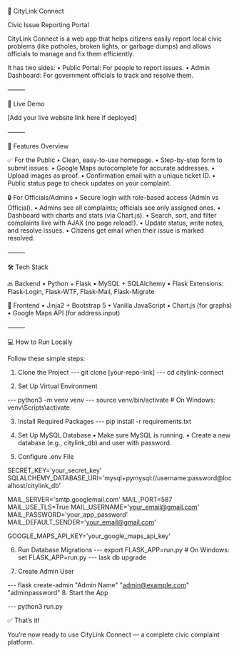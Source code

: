 🚀 CityLink Connect

Civic Issue Reporting Portal

CityLink Connect is a web app that helps citizens easily report local civic problems (like potholes, broken lights, or garbage dumps) and allows officials to manage and fix them efficiently.

It has two sides:
	•	Public Portal: For people to report issues.
	•	Admin Dashboard: For government officials to track and resolve them.

⸻

🔗 Live Demo

[Add your live website link here if deployed]

⸻

🧩 Features Overview

✅ For the Public
	•	Clean, easy-to-use homepage.
	•	Step-by-step form to submit issues.
	•	Google Maps autocomplete for accurate addresses.
	•	Upload images as proof.
	•	Confirmation email with a unique ticket ID.
	•	Public status page to check updates on your complaint.

🔒 For Officials/Admins
	•	Secure login with role-based access (Admin vs Official).
	•	Admins see all complaints; officials see only assigned ones.
	•	Dashboard with charts and stats (via Chart.js).
	•	Search, sort, and filter complaints live with AJAX (no page reload!).
	•	Update status, write notes, and resolve issues.
	•	Citizens get email when their issue is marked resolved.

⸻

🛠️ Tech Stack

🔙 Backend
	•	Python + Flask
	•	MySQL + SQLAlchemy
	•	Flask Extensions: Flask-Login, Flask-WTF, Flask-Mail, Flask-Migrate

🎨 Frontend
	•	Jinja2 + Bootstrap 5
	•	Vanilla JavaScript
	•	Chart.js (for graphs)
	•	Google Maps API (for address input)

⸻

💻 How to Run Locally

Follow these simple steps:

1. Clone the Project
  --- git clone [your-repo-link]
  --- cd citylink-connect

2. Set Up Virtual Environment

  --- python3 -m venv venv
  --- source venv/bin/activate  # On Windows: venv\Scripts\activate

3. Install Required Packages
  --- pip install -r requirements.txt

4. Set Up MySQL Database
	•	Make sure MySQL is running.
	•	Create a new database (e.g., citylink_db) and user with password.

5. Configure .env File

SECRET_KEY='your_secret_key'
SQLALCHEMY_DATABASE_URI='mysql+pymysql://username:password@localhost/citylink_db'

MAIL_SERVER='smtp.googlemail.com'
MAIL_PORT=587
MAIL_USE_TLS=True
MAIL_USERNAME='your_email@gmail.com'
MAIL_PASSWORD='your_app_password'
MAIL_DEFAULT_SENDER='your_email@gmail.com'

GOOGLE_MAPS_API_KEY='your_google_maps_api_key'

6. Run Database Migrations
  --- export FLASK_APP=run.py  # On Windows: set FLASK_APP=run.py
  --- lask db upgrade

7. Create Admin User

  --- flask create-admin "Admin Name" "admin@example.com" "adminpassword"
8. Start the App

  --- python3 run.py


✅ That’s it!

You’re now ready to use CityLink Connect — a complete civic complaint platform.